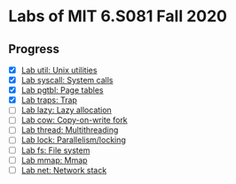 # Labs of MIT 6.S081 Fall 2020

## Progress

- [x] [Lab util: Unix utilities](https://github.com/Chen-Dixi/xv6-labs-2020/tree/util)
- [x] [Lab syscall: System calls](https://github.com/Chen-Dixi/xv6-labs-2020/tree/syscall)
- [x] [Lab pgtbl: Page tables](https://github.com/Chen-Dixi/xv6-labs-2020/tree/pgtbl)
- [x] [Lab traps: Trap](https://github.com/Chen-Dixi/xv6-labs-2020/tree/traps)
- [ ] [Lab lazy: Lazy allocation](https://github.com/Chen-Dixi/xv6-labs-2020/tree/lazy)
- [ ] [Lab cow: Copy-on-write fork](https://github.com/Chen-Dixi/xv6-labs-2020/tree/cow)
- [ ] [Lab thread: Multithreading](https://github.com/Chen-Dixi/xv6-labs-2020/tree/thread)
- [ ] [Lab lock: Parallelism/locking](https://github.com/Chen-Dixi/xv6-labs-2020/tree/lock)
- [ ] [Lab fs: File system](https://github.com/Chen-Dixi/xv6-labs-2020/tree/fs)
- [ ] [Lab mmap: Mmap](https://github.com/Chen-Dixi/xv6-labs-2020/tree/mmap)
- [ ] [Lab net: Network stack](https://github.com/Chen-Dixi/xv6-labs-2020/tree/net)